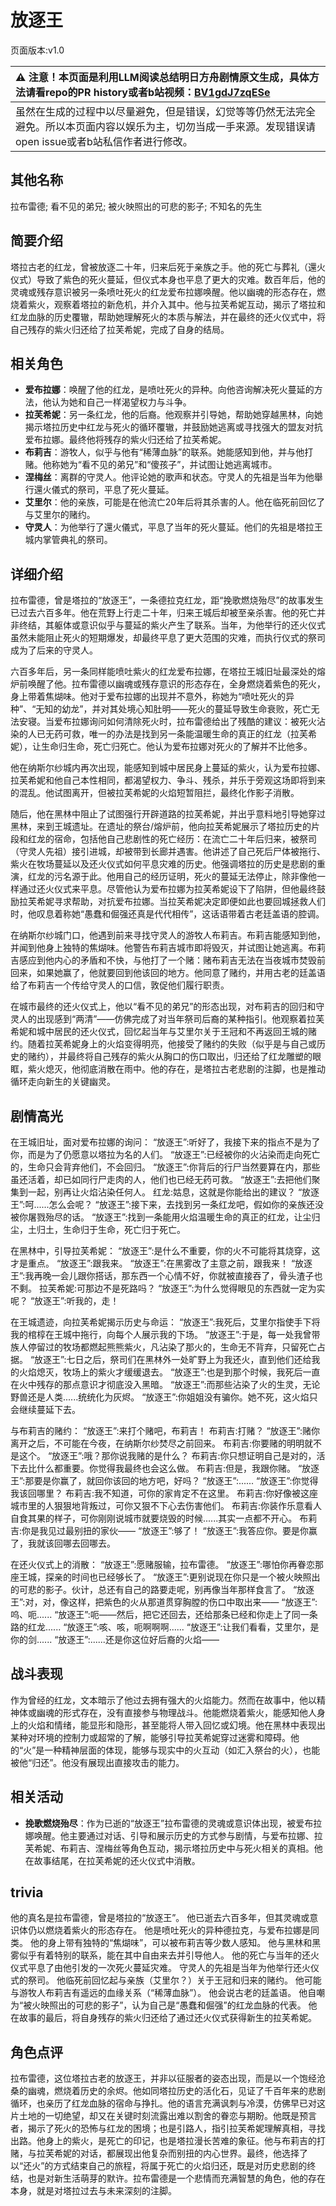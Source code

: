 # 放逐王
页面版本:v1.0
 

| :warning: 注意！本页面是利用LLM阅读总结明日方舟剧情原文生成，具体方法请看repo的PR history或者b站视频：[BV1gdJ7zqESe](https://www.bilibili.com/video/BV1gdJ7zqESe/)         |
|:----------------------------|
| 虽然在生成的过程中以尽量避免，但是错误，幻觉等等仍然无法完全避免。所以本页面内容以娱乐为主，切勿当成一手来源。发现错误请open issue或者b站私信作者进行修改。|



## 其他名称
拉布雷德; 看不见的弟兄; 被火映照出的可悲的影子; 不知名的先生
## 简要介绍
塔拉古老的红龙，曾被放逐二十年，归来后死于亲族之手。他的死亡与葬礼（還火仪式）导致了紫色的死火蔓延，但仪式本身也平息了更大的灾难。数百年后，他的灵魂或残存意识被另一条喷吐死火的红龙爱布拉娜唤醒。他以幽魂的形态存在，燃烧着紫火，观察着塔拉的新危机，并介入其中。他与拉芙希妮互动，揭示了塔拉和红龙血脉的历史覆辙，帮助她理解死火的本质与解法，并在最终的还火仪式中，将自己残存的紫火归还给了拉芙希妮，完成了自身的结局。
## 相关角色
-   **爱布拉娜**：唤醒了他的红龙，是喷吐死火的异种。向他咨询解决死火蔓延的方法，他认为她和自己一样渴望权力与斗争。
-   **拉芙希妮**：另一条红龙，他的后裔。他观察并引导她，帮助她穿越黑林，向她揭示塔拉历史中红龙与死火的循环覆辙，并鼓励她逃离或寻找强大的盟友对抗爱布拉娜。最终他将残存的紫火归还给了拉芙希妮。
-   **布莉吉**：游牧人，似乎与他有“稀薄血脉”的联系。她能感知到他，并与他打赌。他称她为“看不见的弟兄”和“傻孩子”，并试图让她逃离城市。
-   **涅梅丝**：离群的守灵人。他评论她的歌声和状态。守灵人的先祖是当年为他舉行還火儀式的祭司，平息了死火蔓延。
-   **艾里尔**：他的亲族，可能是在他流亡20年后将其杀害的人。他在临死前回忆了与艾里尔的赌约。
-   **守灵人**：为他举行了還火儀式，平息了当年的死火蔓延。他们的先祖是塔拉王城内掌管典礼的祭司。
## 详细介绍
拉布雷德，曾是塔拉的“放逐王”，一条德拉克红龙，距“挽歌燃烧殆尽”的故事发生已过去六百多年。他在荒野上行走二十年，归来王城后却被至亲杀害。他的死亡并非终结，其躯体或意识似乎与蔓延的紫火产生了联系。当年，为他举行的还火仪式虽然未能阻止死火的短期爆发，却最终平息了更大范围的灾难，而执行仪式的祭司成为了后来的守灵人。

六百多年后，另一条同样能喷吐紫火的红龙爱布拉娜，在塔拉王城旧址最深处的熔炉前唤醒了他。拉布雷德以幽魂或残存意识的形态存在，全身燃烧着紫色的死火，身上带着焦煳味。他对于爱布拉娜的出现并不意外，称她为“喷吐死火的异种”、“无知的幼龙”，并对其处境心知肚明——死火的蔓延导致生命衰败，死亡无法安寝。当爱布拉娜询问如何清除死火时，拉布雷德给出了残酷的建议：被死火沾染的人已无药可救，唯一的办法是找到另一条能温暖生命的真正的红龙（拉芙希妮），让生命归生命，死亡归死亡。他认为爱布拉娜对死火的了解并不比他多。

他在纳斯尔纱城内再次出现，能感知到城中居民身上蔓延的紫火，认为爱布拉娜、拉芙希妮和他自己本性相同，都渴望权力、争斗、残杀，并乐于旁观这场即将到来的混乱。他试图离开，但被拉芙希妮的火焰短暂阻拦，最终化作影子消散。

随后，他在黑林中阻止了试图强行开辟道路的拉芙希妮，并出乎意料地引导她穿过黑林，来到王城遗址。在遗址的祭台/熔炉前，他向拉芙希妮展示了塔拉历史的片段和红龙的宿命，包括他自己悲剧性的死亡经历：在流亡二十年后归来，被祭司（守灵人先祖）接引进城，却被带到长廊并遇害。他讲述了自己死后尸体被拖行、紫火在牧场蔓延以及还火仪式如何平息灾难的历史。他强调塔拉的历史是悲剧的重演，红龙的污名源于此。他用自己的经历证明，死火的蔓延无法停止，除非像他一样通过还火仪式来平息。尽管他认为爱布拉娜为拉芙希妮设下了陷阱，但他最终鼓励拉芙希妮寻求帮助，对抗爱布拉娜。当拉芙希妮决定即便如此也要回城拯救人们时，他叹息着称她“愚蠢和倔强还真是代代相传”，这话语带着古老廷盖语的腔调。

在纳斯尔纱城门口，他遇到前来寻找守灵人的游牧人布莉吉。布莉吉能感知到他，并闻到他身上独特的焦煳味。他警告布莉吉城市即将毁灭，并试图让她逃离。布莉吉感应到他内心的矛盾和不快，与他打了一个赌：赌布莉吉无法在当夜城市焚毁前回来，如果她赢了，他就要回到他该回的地方。他同意了赌约，并用古老的廷盖语给了布莉吉一个传给守灵人的口信，敦促他们履行职责。

在城市最终的还火仪式上，他以“看不见的弟兄”的形态出现，对布莉吉的回归和守灵人的出现感到“两清”——仿佛完成了对当年祭司后裔的某种指引。他观察着拉芙希妮和城中居民的还火仪式，回忆起当年与艾里尔关于王冠和不再返回王城的赌约。随着拉芙希妮身上的火焰变得明亮，他接受了赌约的失败（似乎是与自己或历史的赌约），并最终将自己残存的紫火从胸口的伤口取出，归还给了红龙雕塑的眼眶，紫火熄灭，他彻底消散在雨中。他的存在，是塔拉古老悲剧的注脚，也是推动循环走向新生的关键幽灵。
## 剧情高光
在王城旧址，面对爱布拉娜的询问：
“放逐王”:听好了，我接下来的指点不是为了你，而是为了仍愿意以塔拉为名的人们。
“放逐王”:已经被你的火沾染而走向死亡的，生命只会背弃他们，不会回归。
“放逐王”:你背后的行尸当然要算在内，那些虽还活着，却已如同行尸走肉的人，他们也已经无药可救。
“放逐王”:去把他们聚集到一起，别再让火焰沾染任何人。
红龙:姑息，这就是你能给出的建议？
“放逐王”:呵......怎么会呢？
“放逐王”:接下来，去找到另一条红龙吧，假如你的亲族还没被你屠戮殆尽的话。
“放逐王”:找到一条能用火焰温暖生命的真正的红龙，让尘归尘，土归土，生命归于生命，死亡归于死亡。

在黑林中，引导拉芙希妮：
“放逐王”:是什么不重要，你的火不可能将其烧穿，这才是重点。
“放逐王”:跟我来。
“放逐王”:在黑雾改了主意之前，跟我来！
“放逐王”:我再晚一会儿跟你搭话，那东西一个心情不好，你就被直接吞了，骨头渣子也不剩。
拉芙希妮:可那边不是死路吗？
“放逐王”:为什么觉得眼见的东西就一定为实呢？
“放逐王”:听我的，走！

在王城遗迹，向拉芙希妮揭示历史与命运：
“放逐王”:我死后，艾里尔指使手下将我的棺椁在王城中拖行，向每个人展示我的下场。
“放逐王”:于是，每一处我曾带族人停留过的牧场都燃起熊熊紫火，凡沾染了那火的，生命无不背弃，只留死亡占据。
“放逐王”:七日之后，祭司们在黑林外一处旷野上为我还火，直到他们还给我的火焰熄灭，牧场上的紫火才缓缓退去。
“放逐王”:也是到那个时候，我死后一直在火中残存的那点意识才彻底没入黑暗。
“放逐王”:而那些沾染了火的生灵，无论野兽还是人类......统统化为灰烬。
“放逐王”:你姐姐没有骗你。她不死，这火焰只会继续蔓延下去。

与布莉吉的赌约：
“放逐王”:来打个赌吧，布莉吉！
布莉吉:打赌？
“放逐王”:赌你离开之后，不可能在今夜，在纳斯尔纱焚尽之前回来。
布莉吉:你要赌的明明就不是这个。
“放逐王”:哦？那你说我赌的是什么？
布莉吉:你只想证明自己是对的，活下去比什么都重要。你觉得我最终也会这么做。
布莉吉:但是，我跟你赌。
“放逐王”:那要是你赢了，就回你该回的地方吧，好吗？
“放逐王”:......
“放逐王”:你觉得我该回哪里？
布莉吉:我不知道，可你的家肯定不在这里。
布莉吉:你好像被这座城市里的人狠狠地背叛过，可你又狠不下心去伤害他们。
布莉吉:你装作乐意看人自食其果的样子，可你刚刚说城市就要烧毁的时候......其实一点都不开心。
布莉吉:你是我见过最别扭的家伙——
“放逐王”:够了！
“放逐王”:我答应你。要是你赢了，我就该回哪去回哪去。

在还火仪式上的消散：
“放逐王”:愿赌服输，拉布雷德。
“放逐王”:哪怕你再眷恋那座王城，探亲的时间也已经够长了。
“放逐王”:更别说现在你只是一个被火映照出的可悲的影子。伙计，总还有自己的路要走呢，别再像当年那样食言了。
“放逐王”:对，对，像这样，把紫色的火从那道贯穿胸膛的伤口中取出来——
“放逐王”:呜、呃......
“放逐王”:呃——然后，把它还回去，还给那条已经和你走上了同一条路的红龙......
“放逐王”:咳、咳，呃啊啊啊......
“放逐王”:让我们看看，艾里尔，是你的剑......
“放逐王”:......还是你这位好后裔的火焰——
## 战斗表现
作为曾经的红龙，文本暗示了他过去拥有强大的火焰能力。然而在故事中，他以精神体或幽魂的形式存在，没有直接参与物理战斗。他能燃烧着紫火，能感知他人身上的火焰和情绪，能显形和隐形，甚至能将人带入回忆或幻境。他在黑林中表现出某种对环境的控制力或超常的了解，能够引导拉芙希妮穿过迷雾和障碍。他的“火”是一种精神层面的体现，能够与现实中的火互动（如汇入祭台的火），也能被他“归还”。他没有展现出直接攻击的能力。
## 相关活动
-   **挽歌燃烧殆尽**：作为已逝的“放逐王”拉布雷德的灵魂或意识体出现，被爱布拉娜唤醒。他主要通过对话、引导和展示历史的方式参与剧情，与爱布拉娜、拉芙希妮、布莉吉、涅梅丝等角色互动，揭示塔拉历史中与死火相关的真相。他在故事结尾，在拉芙希妮的还火仪式中消散。
## trivia
他的真名是拉布雷德，曾是塔拉的“放逐王”。
他已逝去六百多年，但其灵魂或意识体仍以燃烧着紫火的形态存在。
他是喷吐死火的异种德拉克，与爱布拉娜是同类。
他的身上带有独特的“焦煳味”，可以被布莉吉等少数人感知。
他与黑林和黑雾似乎有着特别的联系，能在其中自由来去并引导他人。
他的死亡与当年的还火仪式平息了由他引发的一次死火蔓延灾难。
守灵人的先祖是当年为他举行还火仪式的祭司。
他临死前回忆起与亲族（艾里尔？）关于王冠和归来的赌约。
他可能与游牧人布莉吉有遥远的血缘关系（“稀薄血脉”）。
他会说古老的廷盖语。
他自嘲为“被火映照出的可悲的影子”，认为自己是“愚蠢和倔强”的红龙血脉的代表。
他在故事的最后，将自身残存的紫火归还给了通过还火仪式获得新生的拉芙希妮。
## 角色点评
拉布雷德，这位塔拉古老的放逐王，并非以征服者的姿态出现，而是以一个饱经沧桑的幽魂，燃烧着历史的余烬。他如同塔拉历史的活化石，见证了千百年来的悲剧循环，也亲历了红龙血脉的宿命与挣扎。他的语言充满讽刺与冷漠，仿佛早已对这片土地的一切绝望，却又在关键时刻流露出难以割舍的眷恋与期盼。他既是预言者，揭示了死火的恐怖与红龙的困境；也是引路人，指引拉芙希妮理解真相，寻找出路。他身上的紫火，是死亡的印记，也是塔拉漫长苦难的象征。他与布莉吉的打赌，与拉芙希妮的对话，都展现出他复杂而别扭的内心世界。最终，他选择了以“还火”的方式结束自己的旅程，将属于死亡的火焰归还，既是对历史悲剧的终结，也是对新生活萌芽的默许。拉布雷德是一个悲情而充满智慧的角色，他的存在本身，就是对塔拉过去与未来深刻的注脚。
